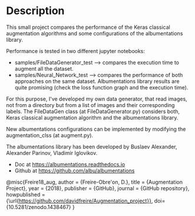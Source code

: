 # Description

This small project compares the performance of the Keras classical augmentation algorithms and some configurations of the albumentations library. 

Performance is tested in two different jupyter notebooks:

- samples/FileDataGenerator_test --> compares the execution time to augment all the dataset.
- samples/Neural_Network_test --> compares the performance of both approaches on the same dataset. Albumentations library results are quite promising (check the loss function graph and the execution time).


For this purpose, I've developed my own data generator, that read images, not from a directory but from a list of images and their corresponding labels. The FileDataGen class (at FileDataGenerator.py) considers both, Keras classical augmentation algorithm and the albumentations library. 

New albumentations configurations can be implemented by modifying the augmentation_clss (at augment.py).


The albumentations library has been developed by Buslaev Alexander, Alexander Parinov, Vladimir Iglovikov. 
- Doc at https://albumentations.readthedocs.io
- Github at https://github.com/albu/albumentations 



@misc{Freire18_aug,
  author = {Freire-Obre\'on, D.},
  title = {Augmentation Project},
  year = {2018},
  publisher = {GitHub},
  journal = {GitHub repository},
  howpublished = {\url{https://github.com/davidfreire/Augmentation_project}},
  doi= {10.5281/zenodo.1438467}
}
